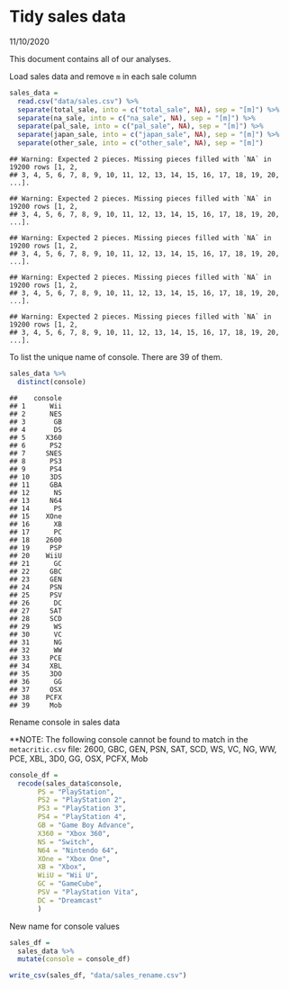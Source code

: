 Tidy sales data
================
11/10/2020

This document contains all of our analyses.

Load sales data and remove `m` in each sale column

``` r
sales_data = 
  read.csv("data/sales.csv") %>% 
  separate(total_sale, into = c("total_sale", NA), sep = "[m]") %>% 
  separate(na_sale, into = c("na_sale", NA), sep = "[m]") %>% 
  separate(pal_sale, into = c("pal_sale", NA), sep = "[m]") %>% 
  separate(japan_sale, into = c("japan_sale", NA), sep = "[m]") %>% 
  separate(other_sale, into = c("other_sale", NA), sep = "[m]")
```

    ## Warning: Expected 2 pieces. Missing pieces filled with `NA` in 19200 rows [1, 2,
    ## 3, 4, 5, 6, 7, 8, 9, 10, 11, 12, 13, 14, 15, 16, 17, 18, 19, 20, ...].
    
    ## Warning: Expected 2 pieces. Missing pieces filled with `NA` in 19200 rows [1, 2,
    ## 3, 4, 5, 6, 7, 8, 9, 10, 11, 12, 13, 14, 15, 16, 17, 18, 19, 20, ...].
    
    ## Warning: Expected 2 pieces. Missing pieces filled with `NA` in 19200 rows [1, 2,
    ## 3, 4, 5, 6, 7, 8, 9, 10, 11, 12, 13, 14, 15, 16, 17, 18, 19, 20, ...].
    
    ## Warning: Expected 2 pieces. Missing pieces filled with `NA` in 19200 rows [1, 2,
    ## 3, 4, 5, 6, 7, 8, 9, 10, 11, 12, 13, 14, 15, 16, 17, 18, 19, 20, ...].
    
    ## Warning: Expected 2 pieces. Missing pieces filled with `NA` in 19200 rows [1, 2,
    ## 3, 4, 5, 6, 7, 8, 9, 10, 11, 12, 13, 14, 15, 16, 17, 18, 19, 20, ...].

To list the unique name of console. There are 39 of them.

``` r
sales_data %>% 
  distinct(console)
```

    ##    console
    ## 1      Wii
    ## 2      NES
    ## 3       GB
    ## 4       DS
    ## 5     X360
    ## 6      PS2
    ## 7     SNES
    ## 8      PS3
    ## 9      PS4
    ## 10     3DS
    ## 11     GBA
    ## 12      NS
    ## 13     N64
    ## 14      PS
    ## 15    XOne
    ## 16      XB
    ## 17      PC
    ## 18    2600
    ## 19     PSP
    ## 20    WiiU
    ## 21      GC
    ## 22     GBC
    ## 23     GEN
    ## 24     PSN
    ## 25     PSV
    ## 26      DC
    ## 27     SAT
    ## 28     SCD
    ## 29      WS
    ## 30      VC
    ## 31      NG
    ## 32      WW
    ## 33     PCE
    ## 34     XBL
    ## 35     3DO
    ## 36      GG
    ## 37     OSX
    ## 38    PCFX
    ## 39     Mob

Rename console in sales data

\*\*NOTE: The following console cannot be found to match in the
`metacritic.csv` file: 2600, GBC, GEN, PSN, SAT, SCD, WS, VC, NG, WW,
PCE, XBL, 3D0, GG, OSX, PCFX, Mob

``` r
console_df = 
  recode(sales_data$console, 
       PS = "PlayStation",
       PS2 = "PlayStation 2",
       PS3 = "PlayStation 3",
       PS4 = "PlayStation 4",
       GB = "Game Boy Advance",
       X360 = "Xbox 360",
       NS = "Switch",
       N64 = "Nintendo 64",
       XOne = "Xbox One",
       XB = "Xbox",
       WiiU = "Wii U",
       GC = "GameCube",
       PSV = "PlayStation Vita",
       DC = "Dreamcast"
       )
```

New name for console values

``` r
sales_df = 
  sales_data %>% 
  mutate(console = console_df)

write_csv(sales_df, "data/sales_rename.csv")
```
